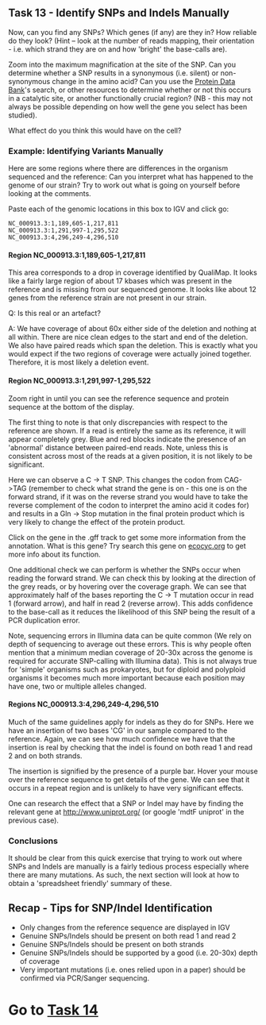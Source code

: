 ## Task 13 - Identify SNPs and Indels Manually

Now, can you find any SNPs? Which genes (if any) are they in? How reliable do they look? (Hint – look at the number of reads mapping, their orientation - i.e. which strand they are on and how 'bright' the base-calls are).

Zoom into the maximum magnification at the site of the SNP. Can you determine whether a SNP results in a synonymous (i.e. silent) or non-synonymous change in the amino acid? Can you use the [Protein Data Bank](https://www.rcsb.org/search/)'s search, or other resources to determine whether or not this occurs in a catalytic site, or another functionally crucial region? (NB - this may not always be possible depending on how well the gene you select has been studied).

What effect do you think this would have on the cell?

### Example: Identifying Variants Manually

Here are some regions where there are differences in the organism sequenced and the reference: Can you interpret what has happened to the genome of our strain? Try to work out what is going on yourself before looking at the comments.

Paste each of the genomic locations in this box to IGV and click go:

```
NC_000913.3:1,189,605-1,217,811
NC_000913.3:1,291,997-1,295,522
NC_000913.3:4,296,249-4,296,510
```

#### Region NC_000913.3:1,189,605-1,217,811

This area corresponds to a drop in coverage identified by QualiMap. It looks like a fairly large region of about 17 kbases which was present in the reference and is missing from our sequenced genome. It looks like about 12 genes from the reference strain are not present in our strain.

Q: Is this real or an artefact?

A: We have coverage of about 60x either side of the deletion and nothing at all within. There are nice clean edges to the start and end of the deletion. We also have paired reads which span the deletion. This is exactly what you would expect if the two regions of coverage were actually joined together. Therefore, it is most likely a deletion event.

#### Region NC_000913.3:1,291,997-1,295,522

Zoom right in until you can see the reference sequence and protein sequence at the bottom of the display.

The first thing to note is that only discrepancies with respect to the reference are shown. If a read is entirely the same as its reference, it will appear completely grey. Blue and red blocks indicate the presence of an 'abnormal' distance between paired-end reads. Note, unless this is consistent across most of the reads at a given position, it is not likely to be significant.

Here we can observe a C -> T SNP. This changes the codon from CAG->TAG (remember to check what strand the gene is on - this one is on the forward strand, if it was on the reverse strand you would have to take the reverse complement of the codon to interpret the amino acid it codes for) and results in a Gln -> Stop mutation in the final protein product which is very likely to change the effect of the protein product. 

Click on the gene in the .gff track to get some more information from the annotation. What is this gene? Try search this gene on [ecocyc.org](https://ecocyc.org/) to get more info about its function. 


One additional check we can perform is whether the SNPs occur when reading the forward strand. We can check this by looking at the direction of the grey reads, or by hovering over the coverage graph. We can see that approximately half of the bases reporting the C -> T mutation occur in read 1 (forward arrow), and half in read 2 (reverse arrow). This adds confidence to the base-call as it reduces the likelihood of this SNP being the result of a PCR duplication error.

Note, sequencing errors in Illumina data can be quite common (We rely on depth of sequencing to average out these errors. This is why people often mention that a minimum median coverage of 20-30x across the genome is required for accurate SNP-calling with Illumina data). This is not always true for 'simple' organisms such as prokaryotes, but for diploid and polyploid organisms it becomes much more important because each position may have one, two or multiple alleles changed.

#### Regions NC_000913.3:4,296,249-4,296,510

Much of the same guidelines apply for indels as they do for SNPs. Here we have an insertion of two bases 'CG' in our sample compared to the reference. Again, we can see how much confidence we have that the insertion is real by checking that the indel is found on both read 1 and read 2 and on both strands.  

The insertion is signified by the presence of a purple bar. Hover your mouse over the reference sequence to get details of the gene. We can see that it occurs in a repeat region and is unlikely to have very significant effects.

One can research the effect that a SNP or Indel may have by finding the relevant gene at http://www.uniprot.org/ (or google 'mdtF uniprot' in the previous case).

### Conclusions

It should be clear from this quick exercise that trying to work out where SNPs and Indels are manually is a fairly tedious process especially where there are many mutations. As such, the next section will look at how to obtain a 'spreadsheet friendly' summary of these.

## Recap - Tips for SNP/Indel Identification
 * Only changes from the reference sequence are displayed in IGV
 * Genuine SNPs/Indels should be present on both read 1 and read 2
 * Genuine SNPs/Indels should be present on both strands
 * Genuine SNPs/Indels should be supported by a good (i.e. 20-30x) depth of coverage
 * Very important mutations (i.e. ones relied upon in a paper) should be confirmed via PCR/Sanger sequencing.

# Go to [Task 14](https://github.com/guyleonard/genomics_adventure/blob/release/chapter_2/task_14.md)
